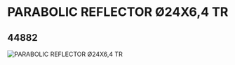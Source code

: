 # PARABOLIC REFLECTOR Ø24X6,4 TR
## 44882
![PARABOLIC REFLECTOR Ø24X6,4 TR](https://lc-www-live-s.legocdn.com/media/bricks/5/2/4186513.jpg)